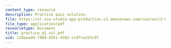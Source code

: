 ```yaml
---
content_type: resource
description: Practice quiz solution.
file: https://ol-ocw-studio-app-production.s3.amazonaws.com/courses/2-002-mechanics-and-materials-ii-spring-2004/120aaadd7480d3514582ccd7cecb3c97_practice_q1_sol.pdf
file_type: application/pdf
resourcetype: Document
title: practice_q1_sol.pdf
uid: 120aaadd-7480-d351-4582-ccd7cecb3c97
---
```

